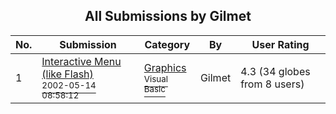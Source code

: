 ﻿<div align="center">

## All Submissions by Gilmet

</div>

No.  | Submission | Category | By   | User Rating
---- | ---------- | -------- | ---- | -----------
1 | [Interactive Menu \(like Flash\)<br /><sup>2002-05-14 08:58:12</sup>](https://github.com/Planet-Source-Code/gilmet-interactive-menu-like-flash__1-34779) | [Graphics<br /><sup>Visual Basic</sup>](../ByCategory/graphics__1-46.md) | Gilmet | 4.3 (34 globes from 8 users)
